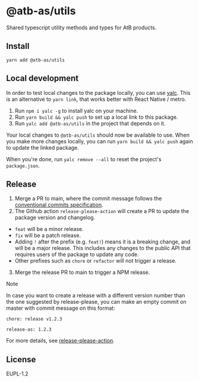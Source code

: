 # @atb-as/utils

Shared typescript utility methods and types for AtB products.

## Install

```
yarn add @atb-as/utils
```

## Local development

In order to test local changes to the package locally, you can use [yalc](https://github.com/wclr/yalc). This is an alternative to `yarn link`, that works better with React Native / metro.

1. Run `npm i yalc -g` to install yalc on your machine.
2. Run `yarn build && yalc push` to set up a local link to this package.
3. Run `yalc add @atb-as/utils` in the project that depends on it.

Your local changes to `@atb-as/utils` should now be available to use. When you make more changes locally, you can run `yarn build && yalc push` again to update the linked package.

When you're done, run `yalc remove --all` to reset the project's `package.json`.

## Release

1. Merge a PR to main, where the commit message follows the [conventional commits specification](https://www.conventionalcommits.org/en/v1.0.0/).
2. The Github action `release-please-action` will create a PR to update the package version and changelog.
  - `feat` will be a minor release.
  - `fix` will be a patch release.
  - Adding `!` after the prefix (e.g. `feat!`) means it is a breaking change, and will be a major release. This includes any changes to the public API that requires users of the package to update any code.
  - Other prefixes such as `chore` or `refactor` will not trigger a release.
3. Merge the release PR to main to trigger a NPM release.

> [!NOTE]
> In case you want to create a release with a different version number than the one suggested by release-please, you can make an empty commit on master with commit message on this format:
> ```
> chore: release v1.2.3
>
> release-as: 1.2.3
> ```

For more details, see [release-please-action](https://github.com/googleapis/release-please-action).

## License

EUPL-1.2
